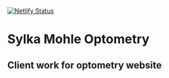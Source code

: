 [![Netlify Status](https://api.netlify.com/api/v1/badges/f368164f-bec6-46d7-a745-72e5a5404667/deploy-status)](https://app.netlify.com/sites/sylkamohle/deploys)

# Sylka Mohle Optometry 
## Client work for optometry website

